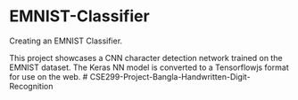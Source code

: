 # EMNIST-Classifier
Creating an EMNIST Classifier. 

This project showcases a CNN character detection network trained on the EMNIST dataset. The Keras NN model is converted to a Tensorflowjs format for use on the web.
#   C S E 2 9 9 - P r o j e c t - B a n g l a - H a n d w r i t t e n - D i g i t - R e c o g n i t i o n  
 